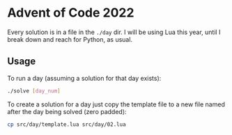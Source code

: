# Advent of Code 2022

Every solution is in a file in the `./day` dir. I will be using Lua this
year, until I break down and reach for Python, as usual.

## Usage

To run a day (assuming a solution for that day exists):
```sh
./solve [day_num]
```

To create a solution for a day just copy the template file to a new file named after the day being solved (zero padded):
```sh
cp src/day/template.lua src/day/02.lua
```